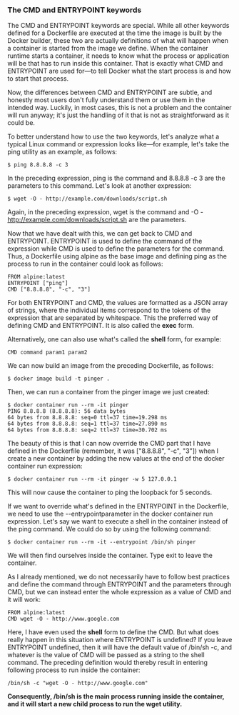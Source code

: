 ### The CMD and ENTRYPOINT keywords

The CMD and ENTRYPOINT keywords are special. While all other keywords defined for a Dockerfile are executed at the time the image is built by the Docker builder, these two are actually definitions of what will happen when a container is started from the image we define. When the container runtime starts a container, it needs to know what the process or application will be that has to run inside this container. That is exactly what CMD and ENTRYPOINT are used for—to tell Docker what the start process is and how to start that process.

Now, the differences between CMD and ENTRYPOINT are subtle, and honestly most users don't fully understand them or use them in the intended way. Luckily, in most cases, this is not a problem and the container will run anyway; it's just the handling of it that is not as straightforward as it could be.

To better understand how to use the two keywords, let's analyze what a typical Linux command or expression looks like—for example, let's take the ping utility as an example, as follows:

```
$ ping 8.8.8.8 -c 3
```

In the preceding expression, ping is the command and 8.8.8.8 -c 3 are the parameters to this command. Let's look at another expression:

```
$ wget -O - http://example.com/downloads/script.sh
```

Again, in the preceding expression, wget is the command and -O - http://example.com/downloads/script.sh are the parameters.

Now that we have dealt with this, we can get back to CMD and ENTRYPOINT. ENTRYPOINT is used to define the command of the expression while CMD is used to define the parameters for the command. Thus, a Dockerfile using alpine as the base image and defining ping as the process to run in the container could look as follows:

```
FROM alpine:latest
ENTRYPOINT ["ping"]
CMD ["8.8.8.8", "-c", "3"]
```

For both ENTRYPOINT and CMD, the values are formatted as a JSON array of strings, where the individual items correspond to the tokens of the expression that are separated by whitespace. This the preferred way of defining CMD and ENTRYPOINT. It is also called the **exec** form.

Alternatively, one can also use what's called the **shell** form, for example:

```
CMD command param1 param2
```

We can now build an image from the preceding Dockerfile, as follows:

```
$ docker image build -t pinger .
```

Then, we can run a container from the pinger image we just created:

```
$ docker container run --rm -it pinger
PING 8.8.8.8 (8.8.8.8): 56 data bytes
64 bytes from 8.8.8.8: seq=0 ttl=37 time=19.298 ms
64 bytes from 8.8.8.8: seq=1 ttl=37 time=27.890 ms
64 bytes from 8.8.8.8: seq=2 ttl=37 time=30.702 ms
```

The beauty of this is that I can now override the CMD part that I have defined in the Dockerfile (remember, it was ["8.8.8.8", "-c", "3"]) when I create a new container by adding the new values at the end of the docker container run expression:

```
$ docker container run --rm -it pinger -w 5 127.0.0.1
```

This will now cause the container to ping the loopback for 5 seconds.

If we want to override what's defined in the ENTRYPOINT in the Dockerfile, we need to use the --entrypointparameter in the docker container run expression. Let's say we want to execute a shell in the container instead of the ping command. We could do so by using the following command:

```
$ docker container run --rm -it --entrypoint /bin/sh pinger
```

We will then find ourselves inside the container. Type exit to leave the container.

As I already mentioned, we do not necessarily have to follow best practices and define the command through ENTRYPOINT and the parameters through CMD, but we can instead enter the whole expression as a value of CMD and it will work:

```
FROM alpine:latest
CMD wget -O - http://www.google.com
```

Here, I have even used the **shell** form to define the CMD. But what does really happen in this situation where ENTRYPOINT is undefined? If you leave ENTRYPOINT undefined, then it will have the default value of /bin/sh -c, and whatever is the value of CMD will be passed as a string to the shell command. The preceding definition would thereby result in entering following process to run inside the container:

```
/bin/sh -c "wget -O - http://www.google.com"
```

**Consequently, /bin/sh is the main process running inside the container, and it will start a new child process to run the wget utility.**


